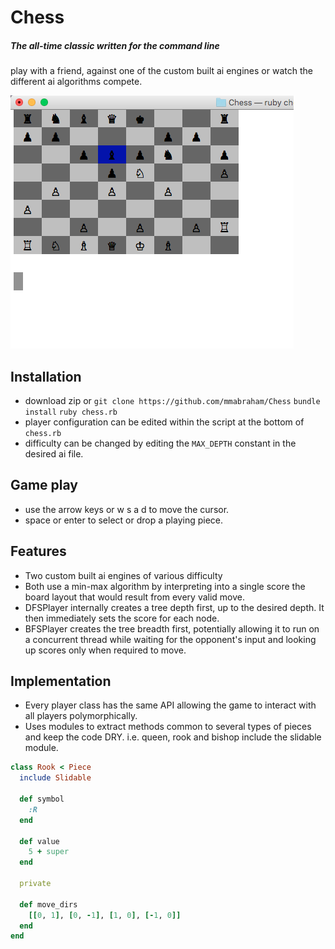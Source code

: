 # Chess
##### The all-time classic written for the command line
play with a friend, against one of the custom built ai engines or watch the different ai algorithms compete.

![screen shot](screen_shot_small.png)

## Installation
- download zip or
`git clone https://github.com/mmabraham/Chess`
`bundle install`
`ruby chess.rb`
- player configuration can be edited within the script at the bottom of `chess.rb`
- difficulty can be changed by editing the `MAX_DEPTH` constant in the desired ai file.

## Game play
- use the arrow keys or w s a d to move the cursor.
- space or enter to select or drop a playing piece.

## Features
- Two custom built ai engines of various difficulty
- Both use a min-max algorithm by interpreting into a single score the board layout that would result from every valid move.
- DFSPlayer internally creates a tree depth first, up to the desired depth. It then immediately sets the score for each node.
- BFSPlayer creates the tree breadth first, potentially allowing it to run on a concurrent thread while waiting for the opponent's input and looking up scores only when required to move.

## Implementation
- Every player class has the same API allowing the game to interact with all players polymorphically.
- Uses modules to extract methods common to several types of pieces and keep the code DRY. i.e. queen, rook and bishop include the slidable module.

```ruby
class Rook < Piece
  include Slidable

  def symbol
    :R
  end

  def value
    5 + super
  end

  private

  def move_dirs
    [[0, 1], [0, -1], [1, 0], [-1, 0]]
  end
end
```

